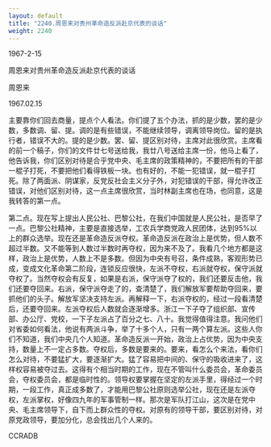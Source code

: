 ```yaml
---
layout: default
title: "2240.周恩来对贵州革命造反派赴京代表的谈话"
weight: 2240
---
```


1967-2-15

周恩来对贵州革命造反派赴京代表的谈话

周恩来

1967.02.15

主要靠你们回去商量，提点个人看法。你们提了五个办法，抓的是少数，罢的是少数，多数调、留、提。调的是有些错误，不能继续领导，调离领导岗位。留的是执行者，错误不大的。提的是少数。罢、留、提区别对待，主席对此很欣赏。主席看的前一个稿子，你们的文件廿七号送给我，我廿八号送给主席一份，他马上看了，他告诉我，你们区别对待是合乎党中央、毛主席的政策精神的，不要把所有的干部一棍子打死，不要把他们看得铁板一块。也有好的，不能一犯错误，就一棍子打死。除了两面派、阴谋家，反党反社会主义分子外，对犯错误的干部，得允许改正错误，对他们区别对待，这一点主席很欣赏，当时林副主席也在场，也同意，这是我转答的第一点。

第二点。现在写上提出人民公社、巴黎公社，在我们中国就是人民公社，是否早了一点。巴黎公社精神，主要是直接选举，工农兵学商党政人民团体，达到95%以上的群众选举。现在还是革命造反派夺权。革命造反派在政治上是优势，但人数不超过半数。又不能等到人数过半数时再夺权，因为来不及了。我看几个地方都是这样，政治上是优势，人数上不是多数。但因为中央有号召，条件成熟，客观形势已成，变成文化革命第二阶段，连锁反应很快，左派不夺权，右派就夺权，保守派就夺权了。当然夺权会有反复，如果是右派，保守派夺了权的，我们还要反击他，我们还要夺回来。右派，保守派夺走了的，查清楚了，我们解放军要帮助夺回来，要抓他们的头子。解放军坚决支持左派。再解释一下，右派夺权的，经过一段看清楚后，还要夺回来。左派夺权后人数就会逐渐增多。浙江一下子夺了组织部、宣传部、办公厅、党校，一下子左派占了百分之七、八十。我觉得值得注意。我问他们对省委如何看法，他说有两派斗争，举了十多个人，只有一两个算左派。这些人你们不知道，我们中央几个人知道。革命造反派一开始，政治上占优势，因为中央支持，数量上不一定占多数。夺权后，多数是要来的。要来，看怎么个来法，看你们怎么对待，不要猛扩大，要逐渐扩大。猛了容易把中间的、保守的吸收进来了，这样权容易被夺过去。这得有个相当时期的工作，现在不管叫什么委员会，革命委员会，夺权委员会，都是临时性的。领导权要掌握在坚定的左派手里，得经过一个时期，一段工作，真正成多数了，才能用巴黎公社原则选举公社，现在还是左派夺权，左派掌权，好像四九年的军事管制一样。那次是军队打江山，这次是在党中央、毛主席领导下，自下而上群众性的夺权。对原有的领导干部，要区别对待，对原党政领导，要加分化，总会找出几个人来的。

CCRADB

